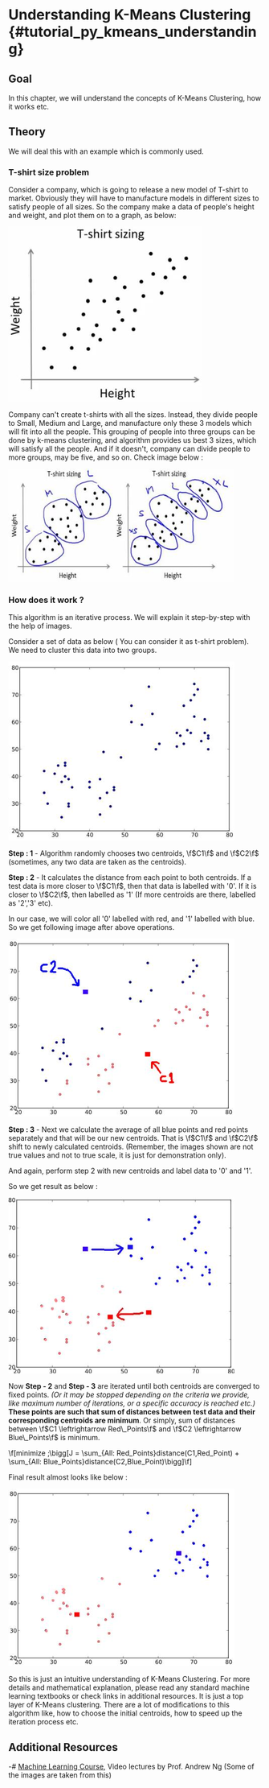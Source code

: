 Understanding K-Means Clustering {#tutorial_py_kmeans_understanding}
================================

Goal
----

In this chapter, we will understand the concepts of K-Means Clustering, how it works etc.

Theory
------

We will deal this with an example which is commonly used.

### T-shirt size problem

Consider a company, which is going to release a new model of T-shirt to market. Obviously they will
have to manufacture models in different sizes to satisfy people of all sizes. So the company make a
data of people's height and weight, and plot them on to a graph, as below:

![image](images/tshirt.jpg)

Company can't create t-shirts with all the sizes. Instead, they divide people to Small, Medium and
Large, and manufacture only these 3 models which will fit into all the people. This grouping of
people into three groups can be done by k-means clustering, and algorithm provides us best 3 sizes,
which will satisfy all the people. And if it doesn't, company can divide people to more groups, may
be five, and so on. Check image below :

![image](images/tshirt_grouped.jpg)

### How does it work ?

This algorithm is an iterative process. We will explain it step-by-step with the help of images.

Consider a set of data as below ( You can consider it as t-shirt problem). We need to cluster this
data into two groups.

![image](images/testdata.jpg)

**Step : 1** - Algorithm randomly chooses two centroids, \f$C1\f$ and \f$C2\f$ (sometimes, any two data are
taken as the centroids).

**Step : 2** - It calculates the distance from each point to both centroids. If a test data is more
closer to \f$C1\f$, then that data is labelled with '0'. If it is closer to \f$C2\f$, then labelled as '1'
(If more centroids are there, labelled as '2','3' etc).

In our case, we will color all '0' labelled with red, and '1' labelled with blue. So we get
following image after above operations.

![image](images/initial_labelling.jpg)

**Step : 3** - Next we calculate the average of all blue points and red points separately and that
will be our new centroids. That is \f$C1\f$ and \f$C2\f$ shift to newly calculated centroids. (Remember, the
images shown are not true values and not to true scale, it is just for demonstration only).

And again, perform step 2 with new centroids and label data to '0' and '1'.

So we get result as below :

![image](images/update_centroid.jpg)

Now **Step - 2** and **Step - 3** are iterated until both centroids are converged to fixed points.
*(Or it may be stopped depending on the criteria we provide, like maximum number of iterations, or a
specific accuracy is reached etc.)* **These points are such that sum of distances between test data
and their corresponding centroids are minimum**. Or simply, sum of distances between
\f$C1 \leftrightarrow Red\_Points\f$ and \f$C2 \leftrightarrow Blue\_Points\f$ is minimum.

\f[minimize \;\bigg[J = \sum_{All\: Red\_Points}distance(C1,Red\_Point) + \sum_{All\: Blue\_Points}distance(C2,Blue\_Point)\bigg]\f]

Final result almost looks like below :

![image](images/final_clusters.jpg)

So this is just an intuitive understanding of K-Means Clustering. For more details and mathematical
explanation, please read any standard machine learning textbooks or check links in additional
resources. It is just a top layer of K-Means clustering. There are a lot of modifications to this
algorithm like, how to choose the initial centroids, how to speed up the iteration process etc.

Additional Resources
--------------------

-#  [Machine Learning Course](https://www.coursera.org/course/ml), Video lectures by Prof. Andrew Ng
    (Some of the images are taken from this)
